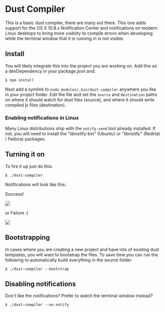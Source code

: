 # Dust Compiler
This is a basic dust compiler, there are many out there. This one adds support
for the OS X 10.8.x Notification Center and notifications on modern Linux
desktops to bring more visiblity to compile errors when developing while the
terminal window that it is running in is not visible.


## Install
You will likely integrate this into the project you are working on.  Add this
as a devDependency in your package.json and:

    $ npm install

Next add a symlink to `node_modules/.bin/dust-compiler` anywhere you like in
your project folder.  Edit the file and set the `source` and `destination`
paths on where it should watch for dust files (source), and where it should
write compiled js files (destination).


### Enabling notifications in Linux
Many Linux distributions ship with the `notify-send` tool already installed.
If not, you will need to install the "libnotify-bin" (Ubuntu) or "libnotify"
(RedHat / Fedora) packages.


## Turning it on
To fire it up just do this:

    $ ./dust-compiler

Notifications will look like this:

Success!

![](http://grab.by/jrgo)

or Failure :(

![](http://grab.by/jrh4)


## Bootstrapping
In cases where you are creating a new project and have lots of existing dust
templates, you will want to bootstrap the files.  To save time you can run
the following to automatically build everything in the source folder.

    $ ./dust-compiler --bootstrap


## Disabling notifications
Don't like the notifications?  Prefer to watch the terminal window instead?

    $ ./dust-compiler --no-notify
